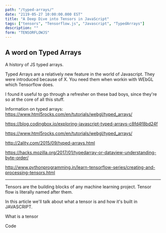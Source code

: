 ```yaml
---
path: "/typed-arrays/"
date: "2119-05-27 10:00:00.000 EST"
title: "A Deep Dive into Tensors in JavaScript"
tags: ["tensors", "Tensorflow.js", "Javascript", "TypedArrays"]
description: ""
form: "TENSORFLOWJS"
---
```


## A word on Typed Arrays

A history of JS typed arrays.

Typed Arrays are a relatively new feature in the world of Javascript. They were introduced because of X. You need them when workin with WEbGL which Tensorflow does.

I found it useful to go through a refresher on these bad boys, since they're so at the core of all this stuff.

Information on typed arrays: https://www.html5rocks.com/en/tutorials/webgl/typed_arrays/

https://blog.codingbox.io/exploring-javascript-typed-arrays-c8fd4f8bd24f

https://www.html5rocks.com/en/tutorials/webgl/typed_arrays/

http://2ality.com/2015/09/typed-arrays.html

https://hacks.mozilla.org/2017/01/typedarray-or-dataview-understanding-byte-order/

http://www.pythonprogramming.in/learn-tensorflow-series/creating-and-processing-tensors.html

---

Tensors are the building blocks of any machine learning project. Tensor flow is literally named after them. 

In this article we'll talk about what a tensor is and how it's built in JAVASCRIPT. 

What is a tensor

Code
